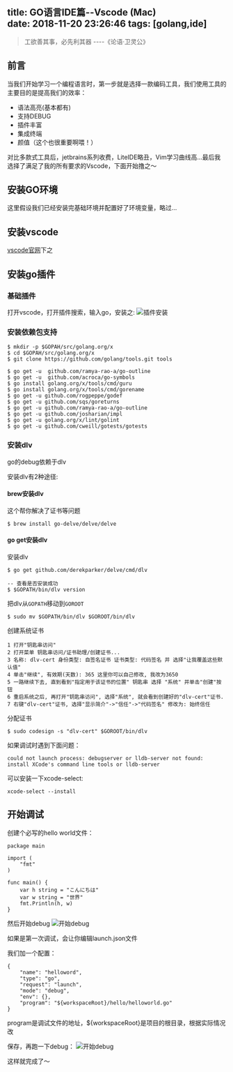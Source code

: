 title: GO语言IDE篇--Vscode (Mac)  
date: 2018-11-20 23:26:46
tags: [golang,ide]
---

>工欲善其事，必先利其器
>----《论语·卫灵公》

## 前言

当我们开始学习一个编程语言时，第一步就是选择一款编码工具，我们使用工具的主要目的是提高我们的效率： 
 
* 语法高亮(基本都有)
* 支持DEBUG
* 插件丰富
* 集成终端
* 颜值（这个也很重要啊喂！）

对比多款式工具后，jetbrains系列收费，LiteIDE略丑，Vim学习曲线高...最后我选择了满足了我的所有要求的Vscode，下面开始撸之～

## 安装GO环境

这里假设我们已经安装完基础环境并配置好了环境变量，略过...

## 安装vscode

[vscode官网](https://code.visualstudio.com/)下之

## 安装go插件

### 基础插件

打开vscode，打开插件搜索，输入go，安装之:
![插件安装](/images/go-vscode/go-extend.png)

### 安装依赖包支持

```
$ mkdir -p $GOPAH/src/golang.org/x
$ cd $GOPAH/src/golang.org/x
$ git clone https://github.com/golang/tools.git tools

$ go get -u  github.com/ramya-rao-a/go-outline
$ go get -u  github.com/acroca/go-symbols
$ go install golang.org/x/tools/cmd/guru
$ go install golang.org/x/tools/cmd/gorename
$ go get -u github.com/rogpeppe/godef
$ go get -u github.com/sqs/goreturns
$ go get -u github.com/ramya-rao-a/go-outline
$ go get -u github.com/josharian/impl
$ go get -u golang.org/x/lint/golint
$ go get -u github.com/cweill/gotests/gotests
```

### 安装dlv

go的debug依赖于dlv

安装dlv有2种途径:

#### brew安装dlv

这个帮你解决了证书等问题

```
$ brew install go-delve/delve/delve

```

#### go get安装dlv

安装dlv

```
$ go get github.com/derekparker/delve/cmd/dlv

-- 查看是否安装成功
$ $GOPATH/bin/dlv version
```

把dlv从`GOPATH`移动到`GOROOT`

```
$ sudo mv $GOPATH/bin/dlv $GOROOT/bin/dlv
```

创建系统证书

```
1 打开"钥匙串访问"
2 打开菜单 钥匙串访问/证书助理/创建证书...
3 名称: dlv-cert 身份类型: 自签名证书 证书类型: 代码签名 并 选择"让我覆盖这些默认值"
4 单击"继续", 有效期(天数): 365 这里你可以自己修改, 我改为3650
5 一路继续下去, 直到看到"指定用于该证书的位置" 钥匙串 选择 "系统" 并单击"创建"按钮
6 重启系统之后, 再打开"钥匙串访问", 选择"系统", 就会看到创建好的"dlv-cert"证书.
7 右键"dlv-cert"证书, 选择"显示简介"->"信任"->"代码签名" 修改为: 始终信任
```

分配证书

```
$ sudo codesign -s "dlv-cert" $GOROOT/bin/dlv
```

如果调试时遇到下面问题：

```
could not launch process: debugserver or lldb-server not found: install XCode's command line tools or lldb-server
```

可以安装一下xcode-select:

```
xcode-select --install
```

## 开始调试

创建个必写的hello world文件：

```
package main

import (
	"fmt"
)

func main() {
	var h string = "こんにちは"
	var w string = "世界"
	fmt.Println(h, w)
}

```

然后开始debug
![开始debug](/images/go-vscode/start-debug.png)

如果是第一次调试，会让你编辑launch.json文件

我们加一个配置：
```
{
    "name": "helloword",
    "type": "go",
    "request": "launch",
    "mode": "debug",
    "env": {},
    "program": "${workspaceRoot}/hello/helloworld.go"
}
```
program是调试文件的地址，${workspaceRoot}是项目的根目录，根据实际情况改

保存，再跑一下debug：
![开始debug](/images/go-vscode/debug.png)

这样就完成了～


